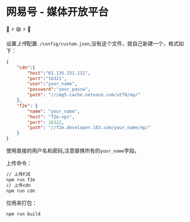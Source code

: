网易号 - 媒体开放平台
=================

:star2: :zap: :smile: :zap: :star2:

设置*上传*配置`./config/custom.json`,没有这个文件，就自己新建一个，格式如下：
```json
{
    "cdn":{
        "host":"61.135.251.132",
        "port":"16321",
        "user":"your_name",
        "password":"your_passw",
        "path": "//img5.cache.netease.com/utf8/mp/"
    },
    "f2e": {
        "name": "your_name",
        "host": "f2e-vps",
        "port": 16322,
        "path": "//f2e.developer.163.com/your_name/mp/"
    }
}
```
使用直接的用户名和密码,注意替换所有的`your_name`字段。


上传命令：
```bash
// 上传F2E
npm run f2e
// 上传cdn
npm run cdn
```

仅用来打包：
```bash
npm run build
```